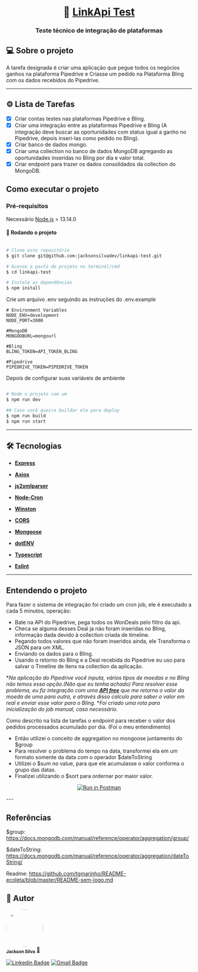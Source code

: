 <h1 align="center">
     🚀️ <a href="https://www.linkapi.solutions/" target="_blank" alt="linkapi site"> LinkApi Test </a>
</h1>

<h3 align="center">
    Teste técnico de integração de plataformas
</h3>

## 💻 Sobre o projeto

A tarefa designada é criar uma aplicação que pegue todos os negócios ganhos na plataforma Pipedrive e Criasse um pedido
na Plataforma Bling com os dados recebidos do Pipedrive.

---

## ⚙️ Lista de Tarefas

- [x] Criar contas testes nas plataformas Pipedrive e Bling.
- [x] Criar uma integração entre as plataformas Pipedrive e Bling (A integração deve buscar as oportunidades com status
  igual a ganho no Pipedrive, depois inseri-las como pedido no Bling).
- [x] Criar banco de dados mongo.
- [x] Criar uma collection no banco de dados MongoDB agregando as oportunidades inseridas no Bling por dia e valor
  total.
- [x] Criar endpoint para trazer os dados consolidados da collection do MongoDB.

## Como executar o projeto

### Pré-requisitos

Necessário [Node.js](https://nodejs.org/en/) > 13.14.0

#### 🎲 Rodando o projeto

```bash

# Clone este repositório
$ git clone git@github.com:jacksonsilvadev/linkapi-test.git

# Acesse a pasta do projeto no terminal/cmd
$ cd linkapi-test

# Instale as dependências
$ npm install

```

Crie um arquivo .env seguindo as instruções do .env.example

```dotenv
# Environment Variables
NODE_ENV=development
NODE_PORT=3000

#MongoDB
MONGODBURL=mongourl

#Bling
BLING_TOKEN=API_TOKEN_BLING

#Pipedrive
PIPEDRIVE_TOKEN=PIPEDRIVE_TOKEN

```

Depois de configurar suas variáveis de ambiente

```bash

# Rode o projeto com um
$ npm run dev

## Caso você queira buildar ele para deploy
$ npm run build
$ npm run start

```

---

## 🛠 Tecnologias

- **[Express](https://expressjs.com/)**
- **[Axios](https://github.com/axios/axios)**
- **[js2xmlparser](https://github.com/michaelkourlas/node-js2xmlparser#readme)**
- **[Node-Cron](https://github.com/node-cron/node-cron)**
- **[Winston](https://github.com/winstonjs/winston)**
- **[CORS](https://expressjs.com/en/resources/middleware/cors.html)**
- **[Mongoose](https://mongoosejs.com/)**
- **[dotENV](https://github.com/motdotla/dotenv)**


- **[Typescript](https://www.typescriptlang.org/)**
- **[Eslint](https://eslint.org/)**

---

## Entendendo o projeto

Para fazer o sistema de integração foi criado um cron job, ele é executado a cada 5 minutos, operação:

* Bate na API do Pipedrive, pega todos os WonDeals pelo filtro da api.
* Checa se alguma desses Deal ja não foram inseridas no Bling, informação dada devido à collection criada de timeline.
* Pegando todos valores que não foram inseridos ainda, ele Transforma o JSON para um XML.
* Enviando os dados para o Bling.
* Usando o retorno do Bling e a Deal recebida do Pipedrive eu uso para salvar o Timeline de itens na collection da
  aplicação.

*_Na aplicação do Pipedrive você inputa, vários tipos de moedas e no Bling não temos essa opção.(Não que eu tenha
achado)
Para resolver esse problema, eu fiz integração com uma  **[API free](https://www.currencyconverterapi.com/)** que me
retorna o valor da moeda de uma para outra, e através disso calculo para saber o valor em real e enviar esse valor para
o Bling._
*_Foi criado uma rota para inicialização do job manual, caso necessário._

Como descrito na lista de tarefas o endpoint para receber o valor dos pedidos processados acumulado por dia. (Foi o meu
entendimento)

* Então utilizei o conceito de aggregation no mongoose juntamento do $group
* Para resolver o problema do tempo na data, transformei ela em um formato somente da data com o operador $dateToString
* Utilizei o $sum no value, para que ele acumulasse o valor conforma o grupo das datas.
* Finalizei utilizando o $sort para ordernar por maior valor.

<p align="center">
  <a href="https://www.postman.com/collections/31f1ccec4139cab381b2" target="_blank"><img src="https://run.pstmn.io/button.svg" alt="Run in Postman"></a>
</p>
---

## Referências

$group: https://docs.mongodb.com/manual/reference/operator/aggregation/group/

$dateToString: https://docs.mongodb.com/manual/reference/operator/aggregation/dateToString/

Readme: https://github.com/tgmarinho/README-ecoleta/blob/master/README-sem-logo.md

## 🦸 Autor

<a href="https://github.com/jacksonsilvadev">
 <img style="border-radius: 50%;" src="https://avatars.githubusercontent.com/u/43053055?s=400&u=b91c74fe434fb27cf846210fbc5702706da789d4&v=4" width="100px;" alt=""/>
 <br />
 <sub><b>Jackson Silva</b></sub></a> <a href="https://github.com/jacksonsilvadev" title="Rocketseat">🚀</a>
 <br />

[![Linkedin Badge](https://img.shields.io/badge/-Jackson-blue?style=flat-square&logo=Linkedin&logoColor=white&link=https://www.linkedin.com/in/jacksonsilvadev/)](https://www.linkedin.com/in/jacksonsilvadev/)
[![Gmail Badge](https://img.shields.io/badge/-jacksonsilvadev@gmail.com-c14438?style=flat-square&logo=Gmail&logoColor=white&link=mailto:jacksonsilvadev@gmail.com)](mailto:jacksonsilvadev@gmail.com)